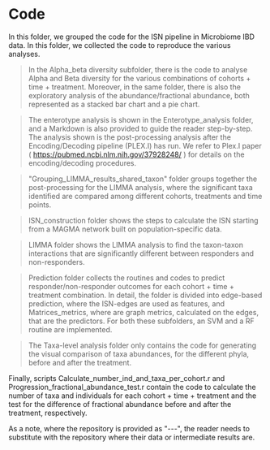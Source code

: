 # Code
In this folder, we grouped the code for the ISN pipeline in Microbiome IBD data. In this folder, we collected the code to reproduce the various analyses. 

> In the Alpha_beta diversity subfolder, there is the code to analyse Alpha and Beta diversity for the various combinations of cohorts + time + treatment. Moreover, in the same folder, there is also the exploratory analysis of the abundance/fractional abundance, both represented as a stacked bar chart and a pie chart. 

> The enterotype analysis is shown in the Enterotype_analysis folder, and a Markdown is also provided to guide the reader step-by-step. The analysis shown is the post-processing analysis after the Encoding/Decoding pipeline (PLEX.I) has run. We refer to Plex.I paper ( https://pubmed.ncbi.nlm.nih.gov/37928248/ ) for details on the encoding/decoding procedures. 

> "Grouping_LIMMA_results_shared_taxon" folder groups together the post-processing for the LIMMA analysis, where the significant taxa identified are compared among different cohorts, treatments and time points. 

> ISN_construction folder shows the steps to calculate the ISN starting from a MAGMA network built on population-specific data. 

> LIMMA folder shows the LIMMA analysis to find the taxon-taxon interactions that are significantly different between responders and non-responders. 

> Prediction folder collects the routines and codes to predict responder/non-responder outcomes for each cohort + time + treatment combination.  In detail, the folder is divided into edge-based prediction, where the ISN-edges are used as features, and Matrices_metrics, where are graph metrics, calculated on the edges, that are the predictors.  For both these subfolders, an SVM and a RF routine are implemented. 

> The Taxa-level analysis folder only contains the code for generating the visual comparison of taxa abundances, for the different phyla, before and after the treatment. 

Finally, scripts Calculate_number_ind_and_taxa_per_cohort.r and Progression_fractional_abundance_test.r contain the code to calculate the number of taxa and individuals for each cohort + time + treatment and the test for the difference of fractional abundance before and after the treatment, respectively. 

As a note, where the repository is provided as "---", the reader needs to substitute with the repository where their data or intermediate results are. 
